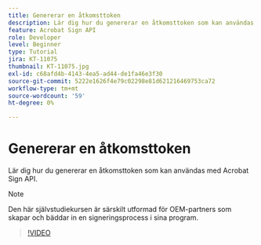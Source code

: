 ```yaml
---
title: Genererar en åtkomsttoken
description: Lär dig hur du genererar en åtkomsttoken som kan användas med Acrobat Sign API
feature: Acrobat Sign API
role: Developer
level: Beginner
type: Tutorial
jira: KT-11075
thumbnail: KT-11075.jpg
exl-id: c68afd4b-4143-4ea5-ad44-de1fa46e3f30
source-git-commit: 5222e1626f4e79c02298e81d621216469753ca72
workflow-type: tm+mt
source-wordcount: '59'
ht-degree: 0%

---
```


# Genererar en åtkomsttoken

Lär dig hur du genererar en åtkomsttoken som kan användas med Acrobat Sign API.

>[!NOTE]
>
>Den här självstudiekursen är särskilt utformad för OEM-partners som skapar och bäddar in en signeringsprocess i sina program.

>[!VIDEO](https://video.tv.adobe.com/v/347350?hidetitle=true)
